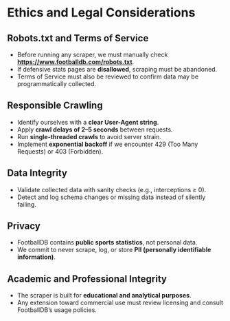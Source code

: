 # Ethics and Legal Considerations

## Robots.txt and Terms of Service
- Before running any scraper, we must manually check **https://www.footballdb.com/robots.txt**.
- If defensive stats pages are **disallowed**, scraping must be abandoned.
- Terms of Service must also be reviewed to confirm data may be programmatically collected.

## Responsible Crawling
- Identify ourselves with a **clear User-Agent string**.
- Apply **crawl delays of 2–5 seconds** between requests.
- Run **single-threaded crawls** to avoid server strain.
- Implement **exponential backoff** if we encounter 429 (Too Many Requests) or 403 (Forbidden).

## Data Integrity
- Validate collected data with sanity checks (e.g., interceptions ≥ 0).
- Detect and log schema changes or missing data instead of silently failing.

## Privacy
- FootballDB contains **public sports statistics**, not personal data.
- We commit to never scrape, log, or store **PII (personally identifiable information)**.

## Academic and Professional Integrity
- The scraper is built for **educational and analytical purposes**.
- Any extension toward commercial use must review licensing and consult FootballDB’s usage policies.
